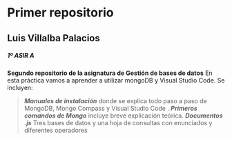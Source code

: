 # Primer repositorio
## Luis Villalba Palacios
##### 1º ASIR A

**Segundo repositorio de la asignatura de Gestión de bases de datos**
En esta práctica vamos a aprender a utilizar mongoDB y Visual Studio Code. Se incluyen:
>***Manuales de instalación*** donde se explica todo paso a paso de MongoDB, Mongo Compass y Visual Studio Code . 
>***Primeros comandos de Mongo*** incluye breve explicación teórica.
>***Documentos .js*** Tres bases de datos y una hoja de consultas con enunciados y diferentes operadores
